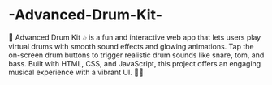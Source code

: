 # -Advanced-Drum-Kit-
🥁 Advanced Drum Kit 🎶 is a fun and interactive web app that lets users play virtual drums with smooth sound effects and glowing animations. Tap the on-screen drum buttons to trigger realistic drum sounds like snare, tom, and bass. Built with HTML, CSS, and JavaScript, this project offers an engaging musical experience with a vibrant UI. 🚀🎼
